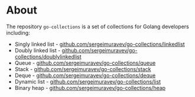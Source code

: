# About
The repository `go-collections` is a set of collections for Golang developers including:

* Singly linked list - [github.com/sergeimuravev/go-collections/linkedlist](./linkedlist)
* Doubly linked list - [github.com/sergeimuravev/go-collections/doublylinkedlist](./doublylinkedlist)
* Queue - [github.com/sergeimuravev/go-collections/queue](./queue)
* Stack - [github.com/sergeimuravev/go-collections/stack](./stack)
* Deque - [github.com/sergeimuravev/go-collections/deque](./deque)
* Dynamic list - [github.com/sergeimuravev/go-collections/list](./list)
* Binary heap - [github.com/sergeimuravev/go-collections/heap](./heap)

